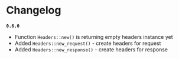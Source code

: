 # Changelog

**`0.6.0`**

- Function `Headers::new()` is returning empty headers instance yet
- Added `Headers::new_request()` - create headers for request
- Added `Headers::new_response()` - create headers for response
